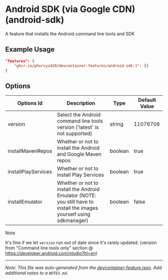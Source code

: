 
# Android SDK (via Google CDN) (android-sdk)

A feature that installs the Android command line tools and SDK

## Example Usage

```json
"features": {
    "ghcr.io/phorcys420/devcontainer-features/android-sdk:1": {}
}
```

## Options

| Options Id | Description | Type | Default Value |
|-----|-----|-----|-----|
| version | Select the Android command line tools version ('latest' is not supported) | string | 11076708 |
| installMavenRepos | Whether or not to install the Android and Google Maven repos | boolean | true |
| installPlayServices | Whether or not to install Play Services | boolean | true |
| installEmulator | Whether or not to install the Android Emulator (NOTE: you still have to install the images yourself using sdkmanager) | boolean | false |

> [!NOTE]
>  It's fine if we let `version` run out of date since it's rarely updated.
> (version from "Command line tools only" section @ https://developer.android.com/studio?hl=en)

---

_Note: This file was auto-generated from the [devcontainer-feature.json](https://github.com/phorcys420/devcontainer-features/blob/main/src/android-sdk/devcontainer-feature.json).  Add additional notes to a `NOTES.md`._
